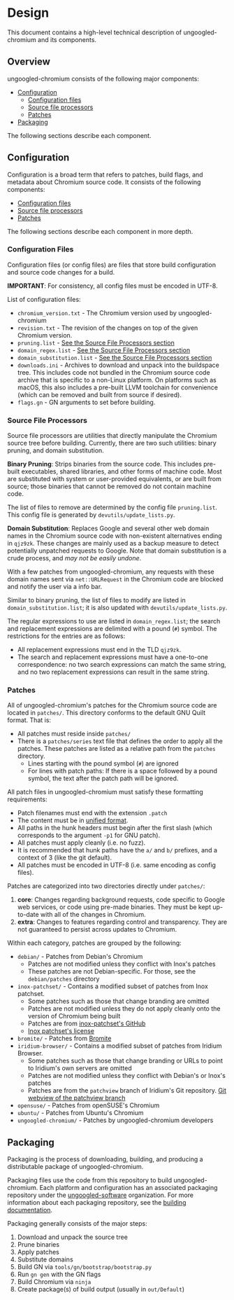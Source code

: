 # Design

This document contains a high-level technical description of ungoogled-chromium and its components.

## Overview

ungoogled-chromium consists of the following major components:

* [Configuration](#configuration)
    * [Configuration files](#configuration-files)
    * [Source file processors](#source-file-processors)
    * [Patches](#patches)
* [Packaging](#packaging)

The following sections describe each component.

## Configuration

Configuration is a broad term that refers to patches, build flags, and metadata about Chromium source code. It consists of the following components:

* [Configuration files](#configuration-files)
* [Source file processors](#source-file-processors)
* [Patches](#patches)

The following sections describe each component in more depth.

### Configuration Files

Configuration files (or config files) are files that store build configuration and source code changes for a build.

**IMPORTANT**: For consistency, all config files must be encoded in UTF-8.

List of configuration files:

* `chromium_version.txt` - The Chromium version used by ungoogled-chromium
* `revision.txt` - The revision of the changes on top of the given Chromium version.
* `pruning.list` - [See the Source File Processors section](#source-file-processors)
* `domain_regex.list` - [See the Source File Processors section](#source-file-processors)
* `domain_substitution.list` - [See the Source File Processors section](#source-file-processors)
* `downloads.ini` - Archives to download and unpack into the buildspace tree. This includes code not bundled in the Chromium source code archive that is specific to a non-Linux platform. On platforms such as macOS, this also includes a pre-built LLVM toolchain for convenience (which can be removed and built from source if desired).
* `flags.gn` - GN arguments to set before building.

### Source File Processors

Source file processors are utilities that directly manipulate the Chromium source tree before building. Currently, there are two such utilities: binary pruning, and domain substitution.

**Binary Pruning**: Strips binaries from the source code. This includes pre-built executables, shared libraries, and other forms of machine code. Most are substituted with system or user-provided equivalents, or are built from source; those binaries that cannot be removed do not contain machine code.

The list of files to remove are determined by the config file `pruning.list`. This config file is generated by `devutils/update_lists.py`.

**Domain Substitution**: Replaces Google and several other web domain names in the Chromium source code with non-existent alternatives ending in `qjz9zk`. These changes are mainly used as a backup measure to detect potentially unpatched requests to Google. Note that domain substitution is a crude process, and *may not be easily undone*.

With a few patches from ungoogled-chromium, any requests with these domain names sent via `net::URLRequest` in the Chromium code are blocked and notify the user via a info bar.

Similar to binary pruning, the list of files to modify are listed in `domain_substitution.list`; it is also updated with `devutils/update_lists.py`.

The regular expressions to use are listed in `domain_regex.list`; the search and replacement expressions are delimited with a pound (`#`) symbol. The restrictions for the entries are as follows:
* All replacement expressions must end in the TLD `qjz9zk`.
* The search and replacement expressions must have a one-to-one correspondence: no two search expressions can match the same string, and no two replacement expressions can result in the same string.

### Patches

All of ungoogled-chromium's patches for the Chromium source code are located in `patches/`. This directory conforms to the default GNU Quilt format. That is:

* All patches must reside inside `patches/`
* There is a `patches/series` text file that defines the order to apply all the patches. These patches are listed as a relative path from the `patches` directory.
    * Lines starting with the pound symbol (`#`) are ignored
    * For lines with patch paths: If there is a space followed by a pound symbol, the text after the patch path will be ignored.

All patch files in ungoogled-chromium must satisfy these formatting requirements:

* Patch filenames must end with the extension `.patch`
* The content must be in [unified format](https://en.wikipedia.org/wiki/Diff_utility#Unified_format).
* All paths in the hunk headers must begin after the first slash (which corresponds to the argument `-p1` for GNU patch).
* All patches must apply cleanly (i.e. no fuzz).
* It is recommended that hunk paths have the `a/` and `b/` prefixes, and a context of 3 (like the git default).
* All patches must be encoded in UTF-8 (i.e. same encoding as config files).

Patches are categorized into two directories directly under `patches/`:

1. **core**: Changes regarding background requests, code specific to Google web services, or code using pre-made binaries. They must be kept up-to-date with all of the changes in Chromium.
2. **extra**: Changes to features regarding control and transparency. They are not guaranteed to persist across updates to Chromium.

Within each category, patches are grouped by the following:

* `debian/` - Patches from Debian's Chromium
    * Patches are not modified unless they conflict with Inox's patches
    * These patches are not Debian-specific. For those, see the `debian/patches` directory
* `inox-patchset/` - Contains a modified subset of patches from Inox patchset.
    * Some patches such as those that change branding are omitted
    * Patches are not modified unless they do not apply cleanly onto the version of Chromium being built
    * Patches are from [inox-patchset's GitHub](https://github.com/gcarq/inox-patchset)
    * [Inox patchset's license](https://github.com/gcarq/inox-patchset/blob/master/LICENSE)
* `bromite/` - Patches from [Bromite](https://github.com/bromite/bromite)
* `iridium-browser/` - Contains a modified subset of patches from Iridium Browser.
    * Some patches such as those that change branding or URLs to point to Iridium's own servers are omitted
    * Patches are not modified unless they conflict with Debian's or Inox's patches
    * Patches are from the `patchview` branch of Iridium's Git repository. [Git webview of the patchview branch](https://git.iridiumbrowser.de/cgit.cgi/iridium-browser/?h=patchview)
* `opensuse/` - Patches from openSUSE's Chromium
* `ubuntu/` -  Patches from Ubuntu's Chromium
* `ungoogled-chromium/` - Patches by ungoogled-chromium developers

## Packaging

Packaging is the process of downloading, building, and producing a distributable package of ungoogled-chromium.

Packaging files use the code from this repository to build ungoogled-chromium. Each platform and configuration has an associated packaging repository under the [ungoogled-software](https://github.com/ungoogled-software) organization. For more information about each packaging repository, see the [building documentation](building.md).

Packaging generally consists of the major steps:

1. Download and unpack the source tree
2. Prune binaries
3. Apply patches
4. Substitute domains
5. Build GN via `tools/gn/bootstrap/bootstrap.py`
6. Run `gn gen` with the GN flags
7. Build Chromium via `ninja`
8. Create package(s) of build output (usually in `out/Default`)
